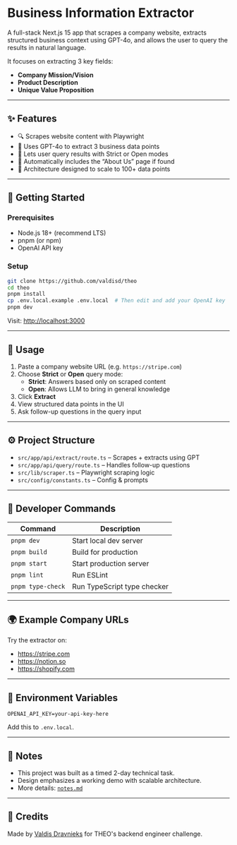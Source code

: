 # Business Information Extractor

A full-stack Next.js 15 app that scrapes a company website, extracts structured business context using GPT-4o, and allows the user to query the results in natural language.

It focuses on extracting 3 key fields:

- **Company Mission/Vision**
- **Product Description**
- **Unique Value Proposition**

---

## ✨ Features

- 🔍 Scrapes website content with Playwright
- 🧠 Uses GPT-4o to extract 3 business data points
- 💬 Lets user query results with Strict or Open modes
- 🔗 Automatically includes the “About Us” page if found
- 🧱 Architecture designed to scale to 100+ data points

---

## 🚀 Getting Started

### Prerequisites

- Node.js 18+ (recommend LTS)
- pnpm (or npm)
- OpenAI API key

### Setup

```bash
git clone https://github.com/valdisd/theo
cd theo
pnpm install
cp .env.local.example .env.local  # Then edit and add your OpenAI key
pnpm dev
```

Visit: [http://localhost:3000](http://localhost:3000)

---

## 🧪 Usage

1. Paste a company website URL (e.g. `https://stripe.com`)
2. Choose **Strict** or **Open** query mode:
   - **Strict**: Answers based only on scraped content
   - **Open**: Allows LLM to bring in general knowledge
3. Click **Extract**
4. View structured data points in the UI
5. Ask follow-up questions in the query input

---

## ⚙️ Project Structure

- `src/app/api/extract/route.ts` – Scrapes + extracts using GPT
- `src/app/api/query/route.ts` – Handles follow-up questions
- `src/lib/scraper.ts` – Playwright scraping logic
- `src/config/constants.ts` – Config & prompts

---

## 🔧 Developer Commands

| Command              | Description                  |
|----------------------|------------------------------|
| `pnpm dev`           | Start local dev server        |
| `pnpm build`         | Build for production          |
| `pnpm start`         | Start production server       |
| `pnpm lint`          | Run ESLint                    |
| `pnpm type-check`    | Run TypeScript type checker   |

---

## 🌍 Example Company URLs

Try the extractor on:

- https://stripe.com
- https://notion.so
- https://shopify.com

---

## 🔐 Environment Variables

```env
OPENAI_API_KEY=your-api-key-here
```

Add this to `.env.local`.

---

## 📘 Notes

- This project was built as a timed 2-day technical task.
- Design emphasizes a working demo with scalable architecture.
- More details: [`notes.md`](./notes.md)

---

## 🧠 Credits

Made by [Valdis Dravnieks](https://github.com/valdisd) for THEO's backend engineer challenge.
